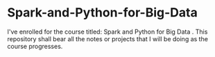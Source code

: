 # Spark-and-Python-for-Big-Data
I've enrolled for the course titled: Spark and Python for Big Data . 
This repository shall bear all the notes or projects that I will be doing as the course progresses.
